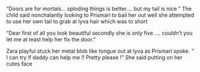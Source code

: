 “Doors are for mortals... sploding things is better.... but my tail is nice ” The child said nonchalantly looking to Prismari to bail her out well she attempted to use her own tail to grab at lyva hair which was to short 

“Dear first of all you look beautiful secondly she is only five .... couldn’t you let me at least help her fix the door.” 

Zara playful stuck her metal blob like  tongue  out at lyva as Prismari spoke. “ I can try if daddy can help me !! Pretty please !” She said putting on her cutes face